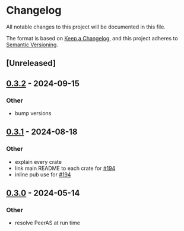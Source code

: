 # Changelog
All notable changes to this project will be documented in this file.

The format is based on [Keep a Changelog](https://keepachangelog.com/en/1.0.0/),
and this project adheres to [Semantic Versioning](https://semver.org/spec/v2.0.0.html).

## [Unreleased]

## [0.3.2](https://github.com/SichangHe/internet_route_verification/compare/route_verification_parse-v0.3.1...route_verification_parse-v0.3.2) - 2024-09-15

### Other

- bump versions

## [0.3.1](https://github.com/SichangHe/internet_route_verification/compare/route_verification_parse-v0.3.0...route_verification_parse-v0.3.1) - 2024-08-18

### Other
- explain every crate
- link main README to each crate for [#194](https://github.com/SichangHe/internet_route_verification/pull/194)
- inline pub use for [#194](https://github.com/SichangHe/internet_route_verification/pull/194)

## [0.3.0](https://github.com/SichangHe/internet_route_verification/compare/route_verification_parse-v0.2.0...route_verification_parse-v0.3.0) - 2024-05-14

### Other
- resolve PeerAS at run time
